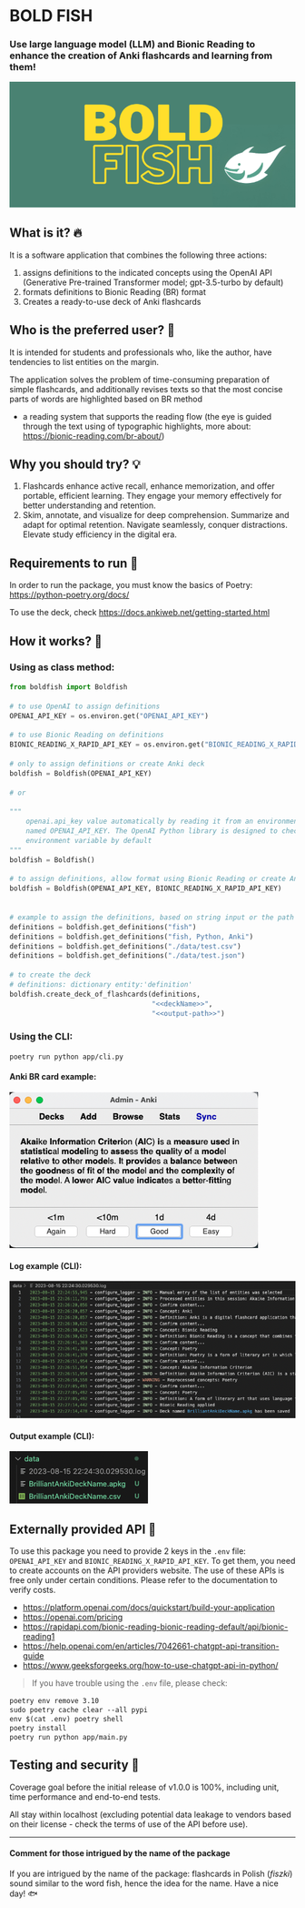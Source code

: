 # BOLD FISH

### Use large language model (LLM) and Bionic Reading to enhance the creation of Anki flashcards and learning from them!

![BOLD FISH](images/BOLD.png)

## What is it? :fire:

It is a software application that combines the following three actions:

1. assigns definitions to the indicated concepts using the OpenAI API (Generative Pre-trained Transformer model; gpt-3.5-turbo by default)
2. formats definitions to Bionic Reading (BR) format
3. Creates a ready-to-use deck of Anki flashcards

## Who is the preferred user? :wave:

It is intended for students and professionals who, like the author, have tendencies to list entities on the margin.

The application solves the problem of time-consuming preparation of simple flashcards, and additionally
revises texts so that the most concise parts of words are highlighted based on BR method
- a reading system that supports the reading flow (the eye is guided through the text using of typographic highlights, more about: https://bionic-reading.com/br-about/)


## Why you should try? :bulb:

1. Flashcards enhance active recall, enhance memorization, and offer portable, efficient learning. They engage your memory effectively for better understanding and retention.
2. Skim, annotate, and visualize for deep comprehension. Summarize and adapt for optimal retention. Navigate seamlessly, conquer distractions. Elevate study efficiency in the digital era.


## Requirements to run :rocket:

In order to run the package, you must know the basics of Poetry:
https://python-poetry.org/docs/

To use the deck, check https://docs.ankiweb.net/getting-started.html


## How it works? :helicopter:

### Using as class method:

```python
from boldfish import Boldfish

# to use OpenAI to assign definitions
OPENAI_API_KEY = os.environ.get("OPENAI_API_KEY") 

# to use Bionic Reading on definitions
BIONIC_READING_X_RAPID_API_KEY = os.environ.get("BIONIC_READING_X_RAPID_API_KEY") 

# only to assign definitions or create Anki deck
boldfish = Boldfish(OPENAI_API_KEY)

# or

"""
    openai.api_key value automatically by reading it from an environment variable
    named OPENAI_API_KEY. The OpenAI Python library is designed to check for this
    environment variable by default
"""
boldfish = Boldfish()

# to assign definitions, allow format using Bionic Reading or create Anki deck
boldfish = Boldfish(OPENAI_API_KEY, BIONIC_READING_X_RAPID_API_KEY)


# example to assign the definitions, based on string input or the path
definitions = boldfish.get_definitions("fish")
definitions = boldfish.get_definitions("fish, Python, Anki")
definitions = boldfish.get_definitions("./data/test.csv")
definitions = boldfish.get_definitions("./data/test.json")

# to create the deck
# definitions: dictionary entity:'definition'
boldfish.create_deck_of_flashcards(definitions, 
                                   "<<deckName>>",
                                   "<<output-path>>")
```

### Using the CLI:

```console
poetry run python app/cli.py  
```

#### Anki BR card example:
 ![files](images/ankidemoBRcard.png)

#### Log example (CLI):
![log](images/logexample.png)

#### Output example (CLI):
 ![files](images/outputexample.png)


## Externally provided API :link:

To use this package you need to provide 2 keys in the `.env` file: `OPENAI_API_KEY` and `BIONIC_READING_X_RAPID_API_KEY`. To get them, you need to create accounts on the API providers website. The use of these APIs is free only under certain conditions. Please refer to the documentation to verify costs.

- https://platform.openai.com/docs/quickstart/build-your-application
- https://openai.com/pricing
- https://rapidapi.com/bionic-reading-bionic-reading-default/api/bionic-reading1
- https://help.openai.com/en/articles/7042661-chatgpt-api-transition-guide
- https://www.geeksforgeeks.org/how-to-use-chatgpt-api-in-python/

> If you have trouble using the ``.env`` file, please check: 

```
poetry env remove 3.10  
sudo poetry cache clear --all pypi
env $(cat .env) poetry shell  
poetry install
poetry run python app/main.py
```


## Testing and security :police_car:

Coverage goal before the initial release of v1.0.0 is 100%, including unit, time performance and end-to-end tests.

All stay within localhost (excluding potential data leakage to vendors based on their license - check the terms of use of the API before use).

----

#### Comment for those intrigued by the name of the package

If you are intrigued by the name of the package: flashcards in Polish (*fiszki*) sound similar to the word fish, hence the idea for the name. Have a nice day! :fish:
